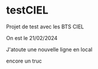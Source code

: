 # testCIEL
Projet de test avec les BTS CIEL

On est le 21/02/2024

J'atoute une nouvelle ligne en local

encore un truc
